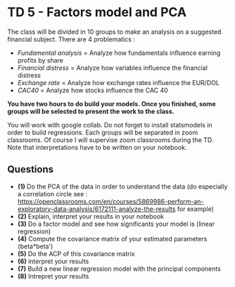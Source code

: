 # TD 5 - Factors model and PCA
The class will be divided in 10 groups to make an analysis on a suggested financial subject. There are 4 problematics :
- *Fundamental analysis* = Analyze how fundamentals influence earning profits by share
- *Financial distress* = Analyze how variables influence the financial distress
- *Exchange rate* = Analyze how exchange rates influence the EUR/DOL
- *CAC40* = Analyze how stocks influence the CAC 40

**You have two hours to do build your models. Once you finished, some groups will be selected to present the work to the class.**

You will work with google collab. Do not forget to install statsmodels in order to build regressions. Each groups will be separated in zoom classrooms. Of course I will supervise zoom classrooms during the TD. Note that interpretations have to be written on your notebook. 

## Questions 
- **(1)** Do the PCA of the data in order to understand the data (do especially a correlation circle see : https://openclassrooms.com/en/courses/5869986-perform-an-exploratory-data-analysis/6172111-analyze-the-results for example)
- **(2)** Explain, interpret your results in your notebook
- **(3)** Do a factor model and see how significants your model is (linear regression)
- **(4)** Compute the covariance matrix of your estimated parameters (beta*beta')
- **(5)** Do the ACP of this covariance matrix
- **(6)** interpret your results
- **(7)** Build a new linear regression model with the principal components
- **(8)** Intrepret your results

